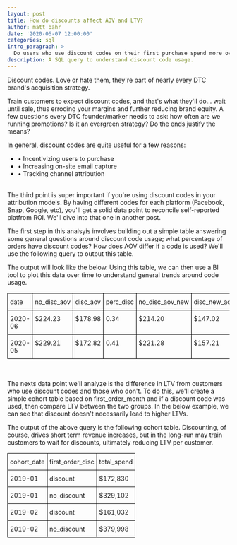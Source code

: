 ```yaml
---
layout: post
title: How do discounts affect AOV and LTV?
author: matt_bahr
date: '2020-06-07 12:00:00'
categories: sql
intro_paragraph: >
  Do users who use discount codes on their first purchase spend more over time?
description: A SQL query to understand discount code usage.
---
```


Discount codes. Love or hate them, they're part of nearly every DTC brand's acquisition strategy. 

Train customers to expect discount codes, and that's what they'll do... wait until sale, thus erroding your margins and further reducing brand equity. A few questions every DTC founder/marker needs to ask: how often are we running promotions? Is it an evergreen strategy? Do the ends justify the means? 

In general, discount codes are quite useful for a few reasons:
- &#8226;  Incentivizing users to purchase
- &#8226;  Increasing on-site email capture
- &#8226;  Tracking channel attribution

<br>
The third point is super important if you're using discount codes in your attribution models. By having different codes for each platform (Facebook, Snap, Google, etc), you'll get a solid data point to reconcile self-reported platfrom ROI. We'll dive into that one in another post. 

The first step in this analsyis involves building out a simple table answering some general questions around discount code usage; what percentage of orders have discount codes? How does AOV differ if a code is used? We'll use the following query to output this table.

<script src="https://gist.github.com/mattrbahr/3350d5722644b7084cb9b456bb8e01c3.js"></script>

The output will look like the below. Using this table, we can then use a BI tool to plot this data over time to understand general trends around code usage. 

<style type="text/css">
.tg  {border-collapse:collapse;border-spacing:0;}
.tg td{border-color:black;border-style:solid;border-width:1px;font-size:14px;
  overflow:hidden;padding:10px 5px;word-break:normal;}
.tg th{border-color:black;border-style:solid;border-width:1px;font-size:14px;
  font-weight:normal;overflow:hidden;padding:10px 5px;word-break:normal;}
.tg .tg-0lax{text-align:left;vertical-align:top}
</style>
<table class="tg">
  <tr>
    <th class="tg-0lax">date</th>
    <th class="tg-0lax">no_disc_aov</th>
    <th class="tg-0lax">disc_aov</th>
    <th class="tg-0lax">perc_disc</th>
    <th class="tg-0lax">no_disc_aov_new</th>
    <th class="tg-0lax">disc_new_aov</th>
    <th class="tg-0lax">perc_disc_new</th>
  </tr>
  <tr>
    <td class="tg-0lax">2020-06</td>
    <td class="tg-0lax">$224.23</td>
    <td class="tg-0lax">$178.98</td>
    <td class="tg-0lax">0.34</td>
    <td class="tg-0lax">$214.20</td>
    <td class="tg-0lax">$147.02</td>
    <td class="tg-0lax">.37</td>
  </tr>
  <tr>
    <td class="tg-0lax">2020-05</td>
    <td class="tg-0lax">$229.21</td>
    <td class="tg-0lax">$172.82</td>
    <td class="tg-0lax">0.41</td>
    <td class="tg-0lax">$221.28</td>
    <td class="tg-0lax">$157.21</td>
    <td class="tg-0lax">.35</td>
  </tr>
</table><br>

The nexts data point we'll analyze is the difference in LTV from customers who use discount codes and those who don't. To do this, we'll create a simple cohort table based on first_order_month and if a discount code was used, then compare LTV between the two groups. In the below example, we can see that discount doesn't necessarily lead to higher LTVs. 

<script src="https://gist.github.com/mattrbahr/f3cda4ce90479740cfa89c8ce4341a98.js"></script>

The output of the above query is the following cohort table. Discounting, of course, drives short term revenue increases, but in the long-run may train customers to wait for discounts, ultimately reducing LTV per customer. 

<style type="text/css">
.tg  {border-collapse:collapse;border-spacing:0;}
.tg td{border-color:black;border-style:solid;border-width:1px;font-size:14px;
  overflow:hidden;padding:10px 5px;word-break:normal;}
.tg th{border-color:black;border-style:solid;border-width:1px;font-size:14px;
  font-weight:normal;overflow:hidden;padding:10px 5px;word-break:normal;}
.tg .tg-0lax{text-align:left;vertical-align:top}
</style>
<table class="tg">
  <tr>
    <th class="tg-0lax">cohort_date</th>
    <th class="tg-0lax">first_order_disc</th>
    <th class="tg-0lax">total_spend</th>
  </tr>
  <tr>
    <td class="tg-0lax">2019-01</td>
    <td class="tg-0lax">discount</td>
    <td class="tg-0lax">$172,830</td>
  </tr>
  <tr>
    <td class="tg-0lax">2019-01</td>
    <td class="tg-0lax">no_discount</td>
    <td class="tg-0lax">$329,102</td>
  </tr>
  <tr>
    <td class="tg-0lax">2019-02</td>
    <td class="tg-0lax">discount</td>
    <td class="tg-0lax">$161,032</td>
  </tr>
  <tr>
    <td class="tg-0lax">2019-02</td>
    <td class="tg-0lax">no_discount</td>
    <td class="tg-0lax">$379,998</td>
  </tr>
</table><br>



